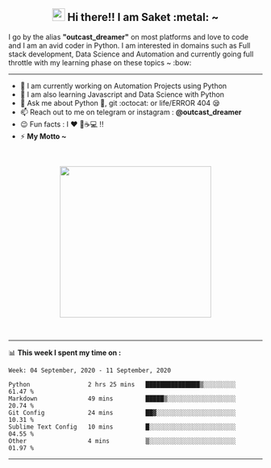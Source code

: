 <h2 align="center"><img src="https://media.giphy.com/media/hvRJCLFzcasrR4ia7z/giphy.gif" width="25px" /> Hi there!! I am Saket :metal: ~ </h2>
I go by the alias <b>"outcast_dreamer"</b> on most platforms and love to code and I am an avid coder in Python. I am interested in domains such as Full stack development, Data Science and Automation and currently going full throttle with my learning phase on these topics ~ :bow:
<hr> 

<!--
**outcastdreamer/outcastdreamer** is a ✨ _special_ ✨ repository because its `README.md` (this file) appears on your GitHub profile.

Here are some ideas to get you started:
- 👯 I’m looking to collaborate on ...
- 🤔 I’m looking for help with ...
- 😄 Tags: Python
- ⚡ Fun fact:
-->

- 🔭 I am currently working on Automation Projects using Python
- 🌱 I am also learning Javascript and Data Science with Python 
- 💬 Ask me about Python :snake:,  git :octocat: or life/ERROR 404 :sleepy:
- 📫 Reach out to me on telegram or instagram : <b>@outcast_dreamer</b> 
- :wink: Fun facts : I :heart: :musical_note::coffee::computer: !!
- ⚡ <b>My Motto ~</b>

<br>
<p align="center" width="100%">
<img src="https://media.giphy.com/media/USV0ym3bVWQJJmNu3N/giphy.gif" height="300" width="300" align="center" />
</p>
<br>
<hr>

📊 **This week I spent my time on :**
<br>

<!--START_SECTION:waka-->
```text
Week: 04 September, 2020 - 11 September, 2020

Python                2 hrs 25 mins   ███████████████▒░░░░░░░░░   61.47 % 
Markdown              49 mins         █████▒░░░░░░░░░░░░░░░░░░░   20.74 % 
Git Config            24 mins         ██▓░░░░░░░░░░░░░░░░░░░░░░   10.31 % 
Sublime Text Config   10 mins         █░░░░░░░░░░░░░░░░░░░░░░░░   04.55 % 
Other                 4 mins          ▒░░░░░░░░░░░░░░░░░░░░░░░░   01.97 % 
```
<!--END_SECTION:waka-->

<hr>
